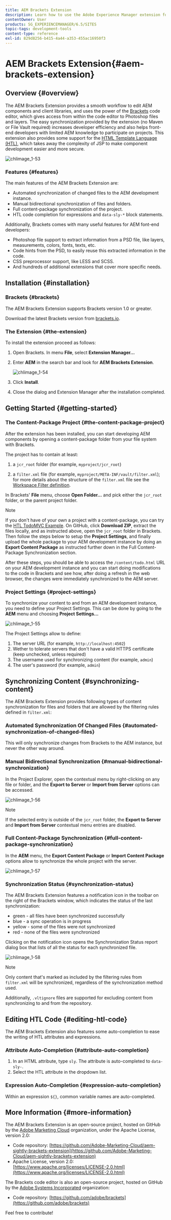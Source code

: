 ```yaml
---
title: AEM Brackets Extension
description: Learn how to use the Adobe Experience Manager extension for Brackets.
contentOwner: User
products: SG_EXPERIENCEMANAGER/6.5/SITES
topic-tags: development-tools
content-type: reference
exl-id: 829d8256-b415-4a44-a353-455ac16950f3
---
```

# AEM Brackets Extension{#aem-brackets-extension}

## Overview {#overview}

The AEM Brackets Extension provides a smooth workflow to edit AEM components and client libraries, and uses the power of the [Brackets](https://brackets.io/) code editor, which gives access from within the code editor to Photoshop files and layers. The easy synchronization provided by the extension (no Maven or File Vault required) increases developer efficiency and also helps front-end developers with limited AEM knowledge to participate on projects. This extension also provides some support for the [HTML Template Language (HTL)](https://experienceleague.adobe.com/docs/experience-manager-htl/content/overview.html), which takes away the complexity of JSP to make component development easier and more secure.

![chlimage_1-53](assets/chlimage_1-53a.png)

### Features {#features}

The main features of the AEM Brackets Extension are:

* Automated synchronization of changed files to the AEM development instance.
* Manual bidirectional synchronization of files and folders.
* Full content-package synchronization of the project.
* HTL code completion for expressions and `data-sly-*` block statements.

Additionally, Brackets comes with many useful features for AEM font-end developers:

* Photoshop file support to extract information from a PSD file, like layers, measurements, colors, fonts, texts, etc.
* Code hints from the PSD, to easily reuse this extracted information in the code.
* CSS preprocessor support, like LESS and SCSS.
* And hundreds of additional extensions that cover more specific needs.

## Installation {#installation}

### Brackets {#brackets}

The AEM Brackets Extension supports Brackets version 1.0 or greater.

Download the latest Brackets version from [brackets.io](https://brackets.io/).

### The Extension {#the-extension}

To install the extension proceed as follows:

1. Open Brackets. In menu **File**, select **Extension Manager…**
1. Enter **AEM** in the search bar and look for **AEM Brackets Extension**.

   ![chlimage_1-54](assets/chlimage_1-54a.png)

1. Click **Install**.
1. Close the dialog and Extension Manager after the installation completed.

## Getting Started {#getting-started}

### The Content-Package Project {#the-content-package-project}

After the extension has been installed, you can start developing AEM components by opening a content-package folder from your file system with Brackets.

The project has to contain at least:

1. a `jcr_root` folder (for example, `myproject/jcr_root`)

1. a `filter.xml` file (for example, `myproject/META-INF/vault/filter.xml`); for more details about the structure of the `filter.xml` file see the [Workspace Filter definition](https://jackrabbit.apache.org/filevault/filter.html).

In Brackets' **File** menu, choose **Open Folder…** and pick either the `jcr_root` folder, or the parent project folder.

>[!NOTE]
>
>If you don't have of your own a project with a content-package, you can try the [HTL TodoMVC Example](https://github.com/Adobe-Marketing-Cloud/aem-sightly-sample-todomvc). On GitHub, click **Download ZIP**, extract the files locally, and as instructed above, open the `jcr_root` folder in Brackets. Then follow the steps below to setup the **Project Settings**, and finally upload the whole package to your AEM development instance by doing an **Export Content Package** as instructed further down in the Full Content-Package Synchronization section.
>
>After these steps, you should be able to access the `/content/todo.html` URL on your AEM development instance and you can start doing modifications to the code in Brackets and see how, after doing a refresh in the web browser, the changes were immediately synchronized to the AEM server.

### Project Settings {#project-settings}

To synchronize your content to and from an AEM development instance, you need to define your Project Settings. This can be done by going to the **AEM** menu and choosing **Project Settings…**

![chlimage_1-55](assets/chlimage_1-55a.png)

The Project Settings allow to define:

1. The server URL (for example, `http://localhost:4502`)
1. Wether to tolerate servers that don't have a valid HTTPS certificate (keep unchecked, unless required)
1. The username used for synchronizing content (for example, `admin`)
1. The user's password (for example, `admin`)

## Synchronizing Content {#synchronizing-content}

The AEM Brackets Extension provides following types of content synchronization for files and folders that are allowed by the filtering rules defined in `filter.xml`:

### Automated Synchronization Of Changed Files {#automated-synchronization-of-changed-files}

This will only synchronize changes from Brackets to the AEM instance, but never the other way around.

### Manual Bidirectional Synchronization {#manual-bidirectional-synchronization}

In the Project Explorer, open the contextual menu by right-clicking on any file or folder, and the **Export to Server** or **Import from Server** options can be accessed.

![chlimage_1-56](assets/chlimage_1-56a.png)

>[!NOTE]
>
>If the selected entry is outside of the `jcr_root` folder, the **Export to Server** and **Import from Server** contextual menu entries are disabled.

### Full Content-Package Synchronization {#full-content-package-synchronization}

In the **AEM** menu, the **Export Content Package** or **Import Content Package** options allow to synchronize the whole project with the server.

![chlimage_1-57](assets/chlimage_1-57a.png)

### Synchronization Status {#synchronization-status}

The AEM Brackets Extension features a notification icon in the toolbar on the right of the Brackets window, which indicates the status of the last synchronization:

* green - all files have been synchronized successfully
* blue - a sync operation is in progress
* yellow - some of the files were not synchronized
* red - none of the files were synchronized

Clicking on the notification icon opens the Synchronization Status report dialog box that lists of all the status for each synchronized file.

![chlimage_1-58](assets/chlimage_1-58a.png)

>[!NOTE]
>
>Only content that's marked as included by the filtering rules from `filter.xml` will be synchronized, regardless of the synchronization method used.
>
>Additionally, `.vltignore` files are supported for excluding content from synchronizing to and from the repository.

## Editing HTL Code {#editing-htl-code}

The AEM Brackets Extension also features some auto-completion to ease the writing of HTL attributes and expressions.

### Attribute Auto-Completion {#attribute-auto-completion}

1. In an HTML attribute, type `sly`. The attribute is auto-completed to `data-sly-`.
1. Select the HTL attribute in the dropdown list.

### Expression Auto-Completion {#expression-auto-completion}

Within an expression `${}`, common variable names are auto-completed.

## More Information {#more-information}

The AEM Brackets Extension is an open-source project, hosted on GitHub by the [Adobe Marketing Cloud](https://github.com/Adobe-Marketing-Cloud) organization, under the Apache License, version 2.0:

* Code repository: [https://github.com/Adobe-Marketing-Cloud/aem-sightly-brackets-extension](https://github.com/Adobe-Marketing-Cloud/aem-sightly-brackets-extension)
* Apache License, version 2.0: [https://www.apache.org/licenses/LICENSE-2.0.html](https://www.apache.org/licenses/LICENSE-2.0.html)

The Brackets code editor is also an open-source project, hosted on GitHub by the [Adobe Systems Incorporated](https://github.com/adobe) organization:

* Code repository: [https://github.com/adobe/brackets](https://github.com/adobe/brackets)

Feel free to contribute!
